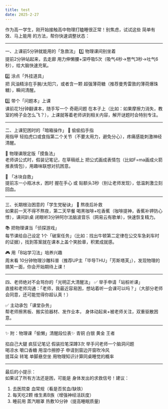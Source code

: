 ```yaml
---
title: test
date: 2025-2-27
---
```


作为高一学生，刚开始接触高中物理打瞌睡很正常！别焦虑，试试这些 简单有效、马上能用 的方法，帮你快速调整状态：

---

 一、上课前5分钟就能用的「急救法」
1️⃣ 物理课间别坐着  
提前2分钟站起来，去走廊 用力伸懒腰+深呼吸5次（吸气4秒→憋气3秒→吐气6秒），给大脑快速充氧。

2️⃣ 涂点「外挂道具」  
把 风油精涂在手腕/太阳穴，或者含一颗 超强薄荷糖（推荐曼秀雷敦的薄荷爆珠糖），瞬间清醒。

3️⃣ 带个「问题本」上课  
课前花1分钟翻课本，随手写一个 奇葩问题 在本子上（比如：如果摩擦力消失，教室的椅子会怎么飞？），上课就等着老师讲到相关内容，解开谜题时会特别专注。

---

 二、上课犯困时的「暗箱操作」
🌟 偷偷掐手指  
用指甲 轻掐虎口或食指第二个关节（不要太用力，避免分心），疼痛感能刺激神经清醒。

🌟 物理课限定版「摸鱼法」  
老师讲公式时，假装记笔记，在草稿纸上 把公式画成表情包（比如F=ma画成火箭推表情包），用趣味联想对抗困意。

🌟 「冰块自救」  
提前冻一小瓶冰水，困时 握在手心 或 贴额头3秒（别让老师发现），低温刺激立刻回血。

---

 三、长期根治困意的「学生党秘诀」
🔋 熬夜后补救  
如果前一天不得不熬夜，第二天早餐 喝黑咖啡+吃香蕉（咖啡提神，香蕉补钾防心悸），课间趴桌 闭眼听3分钟阿尔法脑波音乐（网易云有歌单），快速恢复精力。

📚 把物理课当「侦探游戏」  
每节课给自己设定 1个「破案任务」（比如：找出牛顿第二定律在公交车急刹车时的证据），找到答案就在课本上盖个笑脸章，积累成就感。

🎮 用「B站学习法」培养兴趣  
周末看 10分钟物理沙雕科普（推荐UP主「毕导THU」「芳斯塔芙」），发现物理的搞笑一面，你会开始期待上课！

---

 四、老师绝对不会骂你的「光明正大清醒法」
✅ 举手申请「站桩听课」  
直接和老师沟通：「老师，我最近容易困，想站着听一会课可以吗？」（大部分老师会同意，还可能觉得你超认真！）

✅ 主动承包「课堂杂务」  
帮老师擦黑板、搬实验器材、发作业本， 身体动起来+被老师关注，双重驱散困意。

---

 ✨ 附：物理课「偷懒」清醒段位表✨
 青铜  白银  黄金  王者   
  
 掐自己大腿  疯狂记笔记  假装捡笔深蹲3次  举手问老师一个脑洞问题   
 喝凉水  嚼口香糖  用湿巾擦脖子  申请到窗边开窗吹冷风   
 搓耳朵  转笔  单脚悬空坐  用物理知识计算同桌睡觉的概率   

---

最后的小提示：  
如果试了所有方法还是困，可能是 身体发出的求救信号！建议：  
1. 去医院查 血常规（看是否贫血/缺铁）  
2. 每天吃2颗 维生素B族（增强神经活跃度）  
3. 睡前用 蒸汽眼罩 热敷10分钟（提高睡眠质量)
